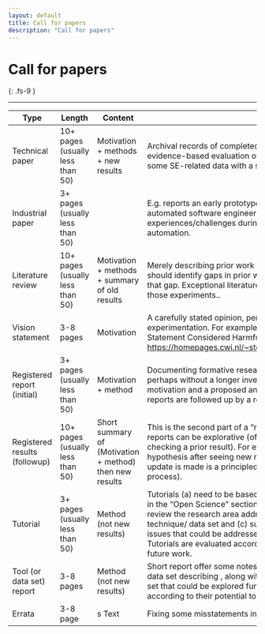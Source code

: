 ```yaml
---
layout: default
title: Call for papers
description: "Call for papers"
---
```


# Call for papers
{: .fs-9 }

---



|Type | Length| Content | Notes|
|----|--------|---------|------|
|Technical paper | 10+ pages (usually less than 50) | Motivation + methods  +  new results | Archival records of completed research, usually with an  evidence-based evaluation of hypotheses (e.g experiments on some SE-related data with a statistical analysis).   |
|Industrial paper | 3+ pages (usually less than 50)| | E.g. reports an early prototype or deployed version of an automated software engineering task, or experiences/challenges during the deployment of such automation.|
|Literature review | 10+ pages (usually less than 50) | Motivation + methods + summary of old results  | Merely describing prior work is not  enough. Literature reviews should identify gaps in prior work and propose ways to address that gap. Exceptional literature reviews actually perform some of those experiments..|
|Vision statement | 3-8 pages | Motivation | A carefully stated opinion, perhaps yet without supporting experimentation. For example, see “Edgar Dijkstra: Go To Statement Considered Harmful”, https://homepages.cwi.nl/~storm/teaching/reader/Dijkstra68.pdf|
|Registered report (initial) | 3+ pages (usually less than 50) | Motivation + method | Documenting  formative research ideas and an hypothesis, perhaps without a longer investigation -  these should include motivation and a proposed analysis method.  Ideally, registered reports are followed up by a registered results paper. ||
|Registered results<br>(followup) | 10+ pages (usually less than 50) | Short summary of (Motivation + method) then new results | This is the second part of a “registered report” paper.  Registered reports  can be explorative (of new ground) or confirmative (i.e. checking a prior result). For exploratory studies,  updating the  hypothesis after seeing new results is allowed, providing that update is made  is a principled manner (using some principle process).|
|Tutorial | 3+ pages (usually less than 50) | Method (not new results) | Tutorials (a) need to be based on  “available” material  (as defined in the “Open Science” section, above).  Such papers need to (b) review the research area addressed by some tool/ algorithm/ technique/   data set and (c) suggest a list of significant open issues  that could be  addressed with the tool or data set. Tutorials are evaluated  according to their potential to enable future work.|
|Tool (or data set) report | 3-8 pages | Method (not  new results) | Short report offer some notes on a  some reusab;e tool/ artifact/ data set describing , along with open issues with that   tool or data set that could be explored further .  Tool reports are evaluated  according to their potential to enable future work.|
|Errata | 3-8 page |s Text | Fixing some misstatements in a prior publication.  |


</font>



